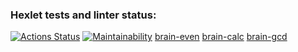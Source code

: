 ### Hexlet tests and linter status:
[![Actions Status](https://github.com/alexx134121/php-project-45/workflows/hexlet-check/badge.svg)](https://github.com/alexx134121/php-project-45/actions)
[![Maintainability](https://api.codeclimate.com/v1/badges/afc510058ca0e2bb16ce/maintainability)](https://codeclimate.com/github/alexx134121/php-project-45/maintainability)
[brain-even](https://asciinema.org/a/fW2s4Yjo5PZvHN4JaRh3sQMGB)
[brain-calc](https://asciinema.org/a/2f2DLj6DNVsV7cFalL6cSbH5V)
[brain-gcd](https://asciinema.org/a/jHal4eGiBiiWZh2sMM1mIWIPU)
